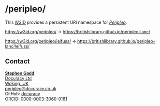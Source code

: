 # /peripleo/
This [W3ID](https://w3id.org) provides a persistent URI namespace for [*Peripleo*](https://britishlibrary.github.io/peripleo-lanc/).

https://w3id.org/peripleo/ -> https://britishlibrary.github.io/peripleo-lanc/

https://w3id.org/peripleo/leifuss/ -> https://britishlibrary.github.io/peripleo-lanc/leifuss/

## Contact

**[Stephen Gadd](https://www.wikidata.org/wiki/Q7609282)**<br/>
[Docuracy Ltd](https://docuracy.co.uk)<br/>
[Woking, UK](https://www.wikidata.org/wiki/Q646225)<br/>
<peripleo@docuracy.co.uk>  <br/>
GitHub: [docuracy](https://github.com/docuracy)<br/>
ORCID: [0000-0003-3060-0181](https://orcid.org/0000-0003-3060-0181)<br/>
